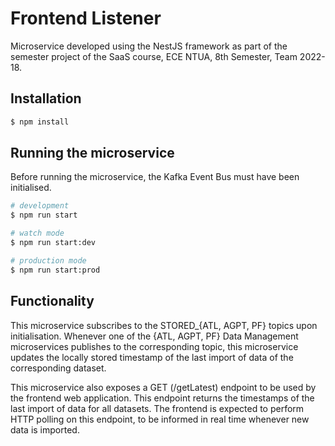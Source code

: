 # Frontend Listener

Microservice developed using the NestJS framework as part of the semester project of the SaaS course, ECE NTUA, 8th Semester, Team 2022-18.

## Installation

```bash
$ npm install
```

## Running the microservice

Before running the microservice, the Kafka Event Bus must have been initialised.

```bash
# development
$ npm run start

# watch mode
$ npm run start:dev

# production mode
$ npm run start:prod
```

## Functionality

This microservice subscribes to the STORED_{ATL, AGPT, PF} topics upon initialisation. Whenever one of the {ATL, AGPT, PF} Data Management microservices publishes to the corresponding topic, this microservice updates the locally stored timestamp of the last import of data of the corresponding dataset.

This microservice also exposes a GET (/getLatest) endpoint to be used by the frontend web application. This endpoint returns the timestamps of the last import of data for all datasets. The frontend is expected to perform HTTP polling on this endpoint, to be informed in real time whenever new data is imported.
